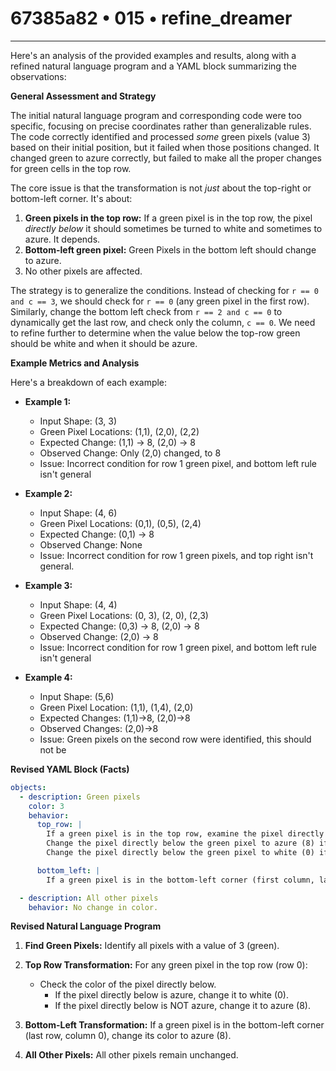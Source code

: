 # 67385a82 • 015 • refine_dreamer

---
Here's an analysis of the provided examples and results, along with a refined natural language program and a YAML block summarizing the observations:

**General Assessment and Strategy**

The initial natural language program and corresponding code were too specific, focusing on precise coordinates rather than generalizable rules. The code correctly identified and processed *some* green pixels (value 3) based on their initial position, but it failed when those positions changed. It changed green to azure correctly, but failed to make all the proper changes for green cells in the top row.

The core issue is that the transformation is not *just* about the top-right or bottom-left corner. It's about:

1.  **Green pixels in the top row:** If a green pixel is in the top row, the pixel *directly below* it should sometimes be turned to white and sometimes to azure. It depends.
2.  **Bottom-left green pixel:** Green Pixels in the bottom left should change to azure.
3. No other pixels are affected.

The strategy is to generalize the conditions. Instead of checking for `r == 0 and c == 3`, we should check for `r == 0` (any green pixel in the first row). Similarly, change the bottom left check from `r == 2 and c == 0` to dynamically get the last row, and check only the column, `c == 0`. We need to refine further to determine when the value below the top-row green should be white and when it should be azure.

**Example Metrics and Analysis**

Here's a breakdown of each example:

*   **Example 1:**
    *   Input Shape: (3, 3)
    *   Green Pixel Locations: (1,1), (2,0), (2,2)
    *   Expected Change: (1,1) -> 8, (2,0) -> 8
    *   Observed Change: Only (2,0) changed, to 8
    *   Issue: Incorrect condition for row 1 green pixel, and bottom left rule isn't general

*   **Example 2:**
    *   Input Shape: (4, 6)
    *   Green Pixel Locations: (0,1), (0,5), (2,4)
    *   Expected Change: (0,1) -> 8
    *   Observed Change: None
    *   Issue: Incorrect condition for row 1 green pixels, and top right isn't general.

*   **Example 3:**
    *   Input Shape: (4, 4)
    *   Green Pixel Locations: (0, 3), (2, 0), (2,3)
    *   Expected Change: (0,3) -> 8, (2,0) -> 8
    *   Observed Change: (2,0) -> 8
    *   Issue: Incorrect condition for row 1 green pixel, and bottom left rule isn't general

*   **Example 4:**
    *  Input Shape: (5,6)
    *  Green Pixel Location: (1,1), (1,4), (2,0)
    *  Expected Changes: (1,1)->8, (2,0)->8
    *  Observed Changes: (2,0)->8
    *  Issue: Green pixels on the second row were identified, this should not be

**Revised YAML Block (Facts)**

```yaml
objects:
  - description: Green pixels
    color: 3
    behavior:
      top_row: |
        If a green pixel is in the top row, examine the pixel directly below.
        Change the pixel directly below the green pixel to azure (8) if it is not already azure.
        Change the pixel directly below the green pixel to white (0) if it is already azure.

      bottom_left: |
        If a green pixel is in the bottom-left corner (first column, last row), change it to azure (8).

  - description: All other pixels
    behavior: No change in color.
```

**Revised Natural Language Program**

1.  **Find Green Pixels:** Identify all pixels with a value of 3 (green).

2.  **Top Row Transformation:** For any green pixel in the top row (row 0):
    * Check the color of the pixel directly below.
        * If the pixel directly below is azure, change it to white (0).
        * If the pixel directly below is NOT azure, change it to azure (8).
        
3.  **Bottom-Left Transformation:** If a green pixel is in the bottom-left corner (last row, column 0), change its color to azure (8).

4. **All Other Pixels:** All other pixels remain unchanged.


